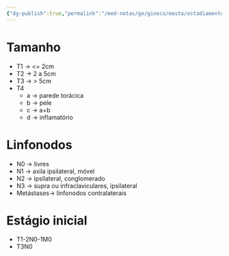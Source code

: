 ```yaml
---
{"dg-publish":true,"permalink":"/med-notas/go/gineco/masto/estadiamento-da-neoplasia-de-mama/"}
---
```


# Tamanho
- T1 -> <= 2cm
- T2 -> 2 a 5cm
- T3 -> > 5cm
- T4
	- a -> parede torácica
	- b -> pele
	- c -> a+b
	- d -> inflamatório
# Linfonodos
- N0 -> livres
- N1 -> axila ipsilateral, móvel
- N2 -> ipsilateral, conglomerado
- N3 -> supra ou infraclaviculares, ipsilateral
- Metástases-> linfonodos contralaterais

# Estágio inicial
- T1-2N0-1M0
- T3N0